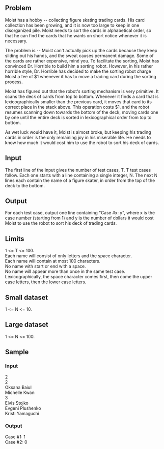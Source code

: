 ## Problem

Moist has a hobby -- collecting figure skating trading cards. His card collection has been growing, and it is now too large to keep in one disorganized pile. Moist needs to sort the cards in alphabetical order, so that he can find the cards that he wants on short notice whenever it is necessary.

The problem is -- Moist can't actually pick up the cards because they keep sliding out his hands, and the sweat causes permanent damage. Some of the cards are rather expensive, mind you. To facilitate the sorting, Moist has convinced Dr. Horrible to build him a sorting robot. However, in his rather horrible style, Dr. Horrible has decided to make the sorting robot charge Moist a fee of $1 whenever it has to move a trading card during the sorting process.

Moist has figured out that the robot's sorting mechanism is very primitive. It scans the deck of cards from top to bottom. Whenever it finds a card that is lexicographically smaller than the previous card, it moves that card to its correct place in the stack above. This operation costs $1, and the robot resumes scanning down towards the bottom of the deck, moving cards one by one until the entire deck is sorted in lexicographical order from top to bottom.

As wet luck would have it, Moist is almost broke, but keeping his trading cards in order is the only remaining joy in his miserable life. He needs to know how much it would cost him to use the robot to sort his deck of cards.

## Input

The first line of the input gives the number of test cases, T. T test cases follow. Each one starts with a line containing a single integer, N. The next N lines each contain the name of a figure skater, in order from the top of the deck to the bottom.

## Output

For each test case, output one line containing "Case #x: y", where x is the case number (starting from 1) and y is the number of dollars it would cost Moist to use the robot to sort his deck of trading cards.

## Limits

1 <= T <= 100.  
Each name will consist of only letters and the space character.  
Each name will contain at most 100 characters.  
No name with start or end with a space.  
No name will appear more than once in the same test case.  
Lexicographically, the space character comes first, then come the upper case letters, then the lower case letters.

## Small dataset

1 <= N <= 10.

## Large dataset

1 <= N <= 100.

## Sample

### Input

2  
2  
Oksana Baiul  
Michelle Kwan  
3  
Elvis Stojko  
Evgeni Plushenko  
Kristi Yamaguchi

### Output

Case #1: 1  
Case #2: 0